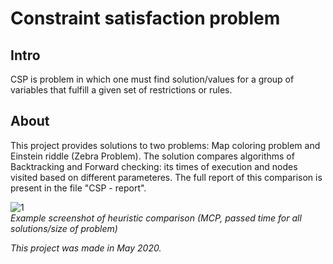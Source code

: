 # Constraint satisfaction problem

## Intro
CSP is problem in which one must find solution/values for a group of variables that fulfill a given set of restrictions or rules.

## About
This project provides solutions to two problems: Map coloring problem and Einstein riddle (Zebra Problem). The solution compares algorithms of Backtracking and Forward checking: its times of execution and nodes visited based on different parameteres.
The full report of this comparison is present in the file "CSP - report".

![1](https://github.com/user-attachments/assets/5b439517-1e74-47dd-96d9-bd4fea491463)  
*Example screenshot of heuristic comparison (MCP, passed time for all solutions/size of problem)*

*This project was made in May 2020.*
